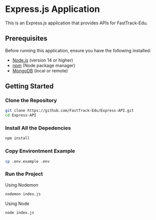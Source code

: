 # Express.js Application

This is an Express.js application that provides APIs for FastTrack-Edu.

## Prerequisites

Before running this application, ensure you have the following installed:

- [Node.js](https://nodejs.org/) (version 14 or higher)
- [npm](https://www.npmjs.com/) (Node package manager)
- [MongoDB](https://www.mongodb.com/) (local or remote)

## Getting Started

### Clone the Repository

```bash
git clone https://github.com/FastTrack-Edu/Express-API.git
cd Express-API
```

### Install All the Depedencies

```bash
npm install
```

### Copy Environtment Example

```bash
cp .env.example .env
```

### Run the Project

Using Nodemon
```bash
nodemon index.js
```

Using Node
```bash
node index.js
```

